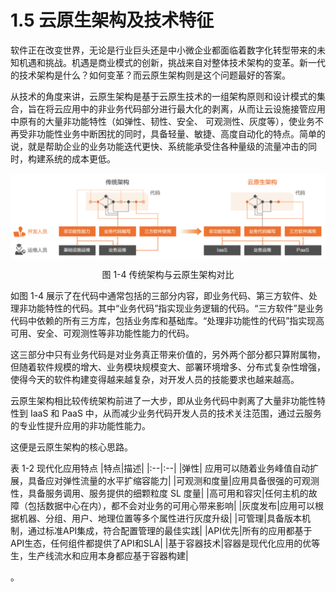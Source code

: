 # 1.5 云原生架构及技术特征

软件正在改变世界，无论是行业巨头还是中小微企业都面临着数字化转型带来的未知机遇和挑战。机遇是商业模式的创新，挑战来自对整体技术架构的变革。新一代的技术架构是什么？如何变革？而云原生架构则是这个问题最好的答案。

从技术的角度来讲，云原生架构是基于云原生技术的一组架构原则和设计模式的集合，旨在将云应用中的非业务代码部分进行最大化的剥离，从而让云设施接管应用中原有的大量非功能特性（如弹性、韧性、安全、 可观测性、灰度等），使业务不再受非功能性业务中断困扰的同时，具备轻量、敏捷、高度自动化的特点。简单的说，就是帮助企业的业务功能迭代更快、系统能承受住各种量级的流量冲击的同时，构建系统的成本更低。

<div  align="center">
	<img src="../assets/arc.png" width = "600"  align=center />
	<p>图 1-4 传统架构与云原生架构对比</p>
</div>

如图 1-4 展示了在代码中通常包括的三部分内容，即业务代码、第三方软件、处理非功能特性的代码。其中“业务代码”指实现业务逻辑的代码。“三方软件”是业务代码中依赖的所有三方库，包括业务库和基础库。“处理非功能性的代码”指实现高可用、安全、可观测性等非功能性能力的代码。

这三部分中只有业务代码是对业务真正带来价值的，另外两个部分都只算附属物，但随着软件规模的增大、业务模块规模变大、部署环境增多、分布式复杂性增强，使得今天的软件构建变得越来越复杂，对开发人员的技能要求也越来越高。

云原生架构相比较传统架构前进了一大步，即从业务代码中剥离了大量非功能性特性到 IaaS 和 PaaS 中，从而减少业务代码开发人员的技术关注范围，通过云服务的专业性提升应用的非功能性能力。

这便是云原生架构的核心思路。

表 1-2 现代化应用特点
|特点|描述|
|:--|:--|
|弹性| 应用可以随着业务峰值自动扩展，具备应对弹性流量的水平扩缩容能力|
|可观测和度量|应用具备很强的可观测性，具备服务调用、服务提供的细颗粒度 SL 度量|
|高可用和容灾|任何主机的故障（包括数据中心在内），都不会对业务的可用心带来影响|
|灰度发布|应用可以根据机器、分组、用户、地理位置等多个属性进行灰度升级|
|可管理|具备版本机制，通过标准API集成，符合配置管理的最佳实践|
|API优先|所有的应用都基于API生态，任何组件都提供了API和SLA|
|基于容器技术|容器是现代化应用的优等生，生产线流水和应用本身都应基于容器构建|


。
